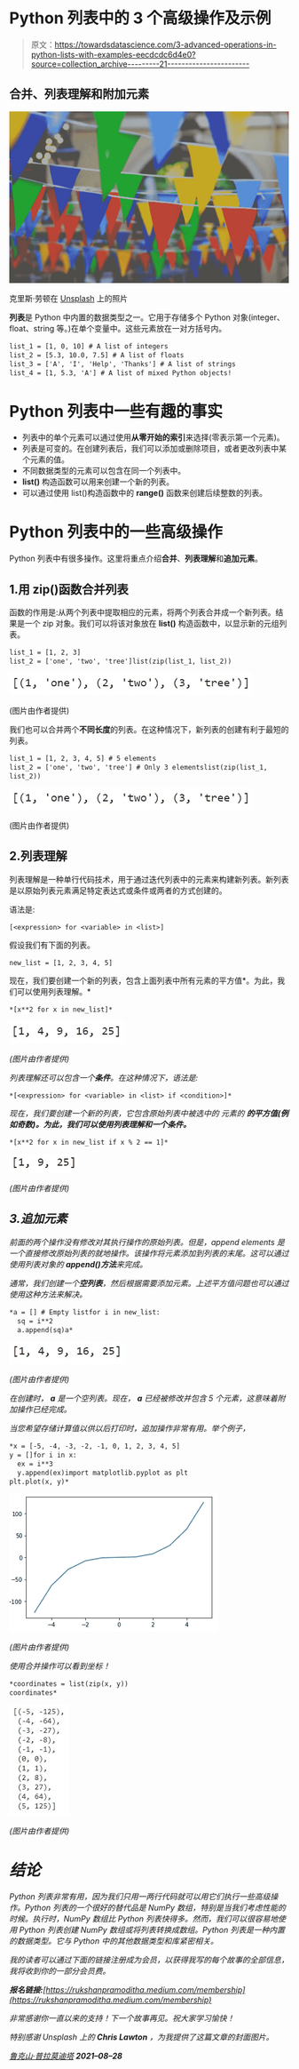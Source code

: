 # Python 列表中的 3 个高级操作及示例

> 原文：<https://towardsdatascience.com/3-advanced-operations-in-python-lists-with-examples-eecdcdc6d4e0?source=collection_archive---------21----------------------->

## 合并、列表理解和附加元素

![](img/5545c1c4e7779a619394d398452f876a.png)

克里斯·劳顿在 [Unsplash](https://unsplash.com/?utm_source=unsplash&utm_medium=referral&utm_content=creditCopyText) 上的照片

**列表**是 Python 中内置的数据类型之一。它用于存储多个 Python 对象(integer、float、string 等。)在单个变量中。这些元素放在一对方括号内。

```
list_1 = [1, 0, 10] # A list of integers
list_2 = [5.3, 10.0, 7.5] # A list of floats
list_3 = ['A', 'I', 'Help', 'Thanks'] # A list of strings
list_4 = [1, 5.3, 'A'] # A list of mixed Python objects!
```

# Python 列表中一些有趣的事实

*   列表中的单个元素可以通过使用**从零开始的索引**来选择(零表示第一个元素)。
*   列表是可变的。在创建列表后，我们可以添加或删除项目，或者更改列表中某个元素的值。
*   不同数据类型的元素可以包含在同一个列表中。
*   **list()** 构造函数可以用来创建一个新的列表。
*   可以通过使用 list()构造函数中的 **range()** 函数来创建后续整数的列表。

# Python 列表中的一些高级操作

Python 列表中有很多操作。这里将重点介绍**合并**、**列表理解**和**追加元素**。

## 1.用 zip()函数合并列表

函数的作用是:从两个列表中提取相应的元素，将两个列表合并成一个新列表。结果是一个 zip 对象。我们可以将该对象放在 **list()** 构造函数中，以显示新的元组列表。

```
list_1 = [1, 2, 3]
list_2 = ['one', 'two', 'tree']list(zip(list_1, list_2))
```

![](img/da1d6d2fec3515b560b147bc0ce773d9.png)

(图片由作者提供)

我们也可以合并两个**不同长度**的列表。在这种情况下，新列表的创建有利于最短的列表。

```
list_1 = [1, 2, 3, 4, 5] # 5 elements
list_2 = ['one', 'two', 'tree'] # Only 3 elementslist(zip(list_1, list_2))
```

![](img/da1d6d2fec3515b560b147bc0ce773d9.png)

(图片由作者提供)

## 2.列表理解

列表理解是一种单行代码技术，用于通过迭代列表中的元素来构建新列表。新列表是以原始列表元素满足特定表达式或条件或两者的方式创建的。

语法是:

```
[<expression> for <variable> in <list>]
```

假设我们有下面的列表。

```
new_list = [1, 2, 3, 4, 5]
```

现在，我们要创建一个新的列表，包含上面列表中所有元素的平方值*。为此，我们可以使用列表理解。*

```
*[x**2 for x in new_list]*
```

*![](img/b6059851047f87077a25bc8cc8faf84d.png)*

*(图片由作者提供)*

*列表理解还可以包含一个**条件**。在这种情况下，语法是:*

```
*[<expression> for <variable> in <list> if <condition>]*
```

*现在，我们要创建一个新的列表，它包含原始列表中被选中的 元素的 ***的平方值(例如奇数)。为此，我们可以使用列表理解和一个条件。****

```
*[x**2 for x in new_list if x % 2 == 1]*
```

*![](img/d7536e1de705b9825b150b978a407759.png)*

*(图片由作者提供)*

## *3.追加元素*

*前面的两个操作没有修改对其执行操作的原始列表。但是，append elements 是一个直接修改原始列表的就地操作。该操作将元素添加到列表的末尾。这可以通过使用列表对象的 **append()方法**来完成。*

*通常，我们创建一个**空列表**，然后根据需要添加元素。上述平方值问题也可以通过使用这种方法来解决。*

```
*a = [] # Empty listfor i in new_list:
  sq = i**2
  a.append(sq)a*
```

*![](img/9f88ee2d0e9c93d3c0500bf9cf1afc33.png)*

*(图片由作者提供)*

*在创建时， **a** 是一个空列表。现在， **a** 已经被修改并包含 5 个元素，这意味着附加操作已经完成。*

*当您希望存储计算值以供以后打印时，追加操作非常有用。举个例子，*

```
*x = [-5, -4, -3, -2, -1, 0, 1, 2, 3, 4, 5]
y = []for i in x:
  ex = i**3
  y.append(ex)import matplotlib.pyplot as plt
plt.plot(x, y)*
```

*![](img/74535409fef45b28f14469cc73a9f0c0.png)*

*(图片由作者提供)*

*使用合并操作可以看到坐标！*

```
*coordinates = list(zip(x, y))
coordinates*
```

*![](img/8ae7f6a7abccb2e4ad46c71ca2053208.png)*

*(图片由作者提供)*

# *结论*

*Python 列表非常有用，因为我们只用一两行代码就可以用它们执行一些高级操作。Python 列表的一个很好的替代品是 NumPy 数组，特别是当我们考虑性能的时候。执行时，NumPy 数组比 Python 列表快得多。然而，我们可以很容易地使用 Python 列表创建 NumPy 数组或将列表转换成数组。Python 列表是一种内置的数据类型。它与 Python 中的其他数据类型和库紧密相关。*

*我的读者可以通过下面的链接注册成为会员，以获得我写的每个故事的全部信息，我将收到你的一部分会员费。*

***报名链接:**[https://rukshanpramoditha.medium.com/membership](https://rukshanpramoditha.medium.com/membership)*

*非常感谢你一直以来的支持！下一个故事再见。祝大家学习愉快！*

*特别感谢 Unsplash 上的 **Chris Lawton** ，为我提供了这篇文章的封面图片。*

*[鲁克山·普拉莫迪塔](https://medium.com/u/f90a3bb1d400?source=post_page-----eecdcdc6d4e0--------------------------------)
**2021–08–28***